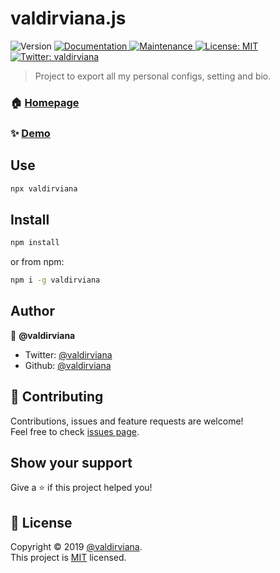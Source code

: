 <h1>valdirviana.js</h1>
<p>
  <img alt="Version" src="https://img.shields.io/badge/version-1.0.0-blue.svg?cacheSeconds=2592000" />
  <a href="https://github.com/valdirviana/valdirviana.js#readme" target="_blank">
    <img alt="Documentation" src="https://img.shields.io/badge/documentation-yes-brightgreen.svg" />
  </a>
  <a href="https://github.com/valdirviana/valdirviana.js/graphs/commit-activity" target="_blank">
    <img alt="Maintenance" src="https://img.shields.io/badge/Maintained%3F-yes-green.svg" />
  </a>
  <a href="https://github.com/valdirviana/valdirviana.js/blob/master/LICENSE" target="_blank">
    <img alt="License: MIT" src="https://img.shields.io/github/license/valdirviana/valdirviana.js" />
  </a>
  <a href="https://twitter.com/valdir_viana" target="_blank">
    <img alt="Twitter: valdirviana" src="https://img.shields.io/twitter/follow/valdir_viana.svg?style=social" />
  </a>
</p>

> Project to export all my personal configs, setting and bio.

### 🏠 [Homepage](https://github.com/valdirviana/valdirviana.js#readme)

### ✨ [Demo](https://www.npmjs.com/package/valdirviana)

## Use

```sh
npx valdirviana
```

## Install

```sh
npm install
```

or from npm:

```sh
npm i -g valdirviana
```

## Author

👤 **@valdirviana**

- Twitter: [@valdirviana](https://twitter.com/valdir_viana)
- Github: [@valdirviana](https://github.com/valdirviana)

## 🤝 Contributing

Contributions, issues and feature requests are welcome!<br />Feel free to check [issues page](https://github.com/valdirviana/valdirviana.js/issues).

## Show your support

Give a ⭐️ if this project helped you!

## 📝 License

Copyright © 2019 [@valdirviana](https://github.com/valdirviana).<br />
This project is [MIT](https://github.com/valdirviana/valdirviana.js/blob/master/LICENSE) licensed.
